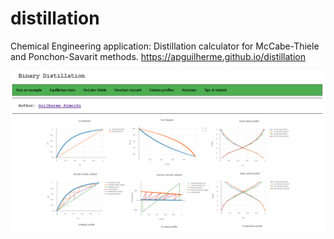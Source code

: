 # distillation
Chemical Engineering application: Distillation calculator for McCabe-Thiele and Ponchon-Savarit methods. https://apguilherme.github.io/distillation

![Screenshot](imgpage.png)
